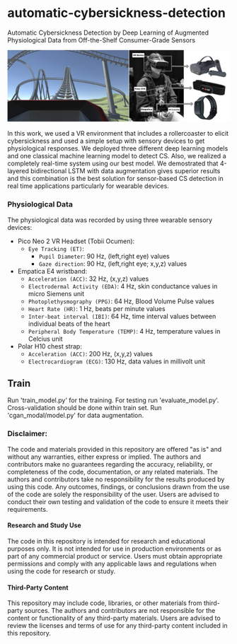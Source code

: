 # automatic-cybersickness-detection
Automatic Cybersickness Detection by Deep Learning of Augmented Physiological Data from Off-the-Shelf Consumer-Grade Sensors

![alt text](https://github.com/m1237/automatic-cybersickness-detection/blob/main/cs_teaser.jpg?raw=true)

In this work, we used a VR environment that includes a rollercoaster to elicit cybersickness and used a
simple setup with sensory devices to get physiological responses. We deployed three different deep learning
models and one classical machine learning model to detect CS. Also, we realized a completely real-time
system using our best model. We demostrated that 4-layered bidirectional LSTM with data augmentation
gives superior results and this combination is the best solution for
sensor-based CS detection in real time applications particularly for wearable devices.



### Physiological Data

The physiological data was recorded by using three wearable sensory devices:

- Pico Neo 2 VR Headset (Tobii Ocumen):
    - `Eye Tracking (ET)`:
        - `Pupil Diameter`: 90 Hz, (left,right eye) values
        - `Gaze direction`: 90 Hz, (left,right eye; x,y,z) values
- Empatica E4 wristband: 
    - `Acceleration (ACC)`: 32 Hz, (x,y,z) values
    - `Electrodermal Activity (EDA)`: 4 Hz, skin conductance values in micro Siemens unit
    - `Photoplethysmography (PPG)`: 64 Hz, Blood Volume Pulse values  
    - `Heart Rate (HR)`: 1 Hz, beats per minute values
    - `Inter-beat interval (IBI)`: 64 Hz, time interval values between individual beats of the heart 
    - `Peripheral Body Temperature (TEMP)`: 4 Hz, temperature values in Celcius unit
- Polar H10 chest strap: 
    - `Acceleration (ACC)`: 200 Hz,  (x,y,z) values
    - `Electrocardiogram (ECG)`: 130 Hz, data values in millivolt unit


## Train 

Run 'train_model.py' for the training. For testing run 'evaluate_model.py'. Cross-validation should be done within train set.
Run 'cgan_modal/model.py' for data augmentation.


### Disclaimer: 

The code and materials provided in this repository are offered "as is" and without any warranties, either express or implied. The authors and contributors make no guarantees regarding the accuracy, reliability, or completeness of the code, documentation, or any related materials. The authors and contributors take no responsibility for the results produced by using this code. Any outcomes, findings, or conclusions drawn from the use of the code are solely the responsibility of the user. Users are advised to conduct their own testing and validation of the code to ensure it meets their requirements.

#### Research and Study Use
The code in this repository is intended for research and educational purposes only. It is not intended for use in production environments or as part of any commercial product or service. Users must obtain appropriate permissions and comply with any applicable laws and regulations when using the code for research or study.

#### Third-Party Content
This repository may include code, libraries, or other materials from third-party sources. The authors and contributors are not responsible for the content or functionality of any third-party materials. Users are advised to review the licenses and terms of use for any third-party content included in this repository.
